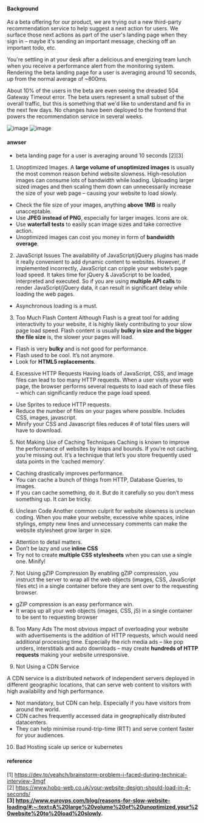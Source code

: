 #### Background
As a beta offering for our product, we are trying out a new third-party recommendation service to help suggest a next action for users. We surface those next actions as part of the user's landing page when they sign in – maybe it's sending an important message, checking off an important todo, etc.

You're settling in at your desk after a delicious and energizing team lunch when you receive a performance alert from the monitoring system. Rendering the beta landing page for a user is averaging around 10 seconds, up from the normal average of ~800ms.

About 10% of the users in the beta are even seeing the dreaded 504 Gateway Timeout error. The beta users represent a small subset of the overall traffic, but this is something that we'd like to understand and fix in the next few days.
No changes have been deployed to the frontend that powers the recommendation service in several weeks.

![image](https://github.com/taixingbi/interview-question/blob/master/general/loading%20web%20slowly/2.png)
![image](https://github.com/taixingbi/interview-question/blob/master/general/loading%20web%20slowly/3.png)

#### anwser
* beta landing page for a user is averaging around 10 seconds [2][3]
1. Unoptimized Images. A **large volume of unoptimized images** is usually the most common reason behind website slowness. High-resolution images can consume lots of bandwidth while loading. Uploading larger sized images and then scaling them down can unnecessarily increase the size of your web page – causing your website to load slowly.  
* Check the file size of your images, anything **above 1MB** is really unacceptable.
* Use **JPEG instead of PNG**, especially for larger images. Icons are ok.
* Use **waterfall tests** to easily scan image sizes and take corrective action.
* Unoptimized images can cost you money in form of **bandwidth overage**.

2. JavaScript Issues
The availability of JavaScript/jQuery plugins has made it really convenient to add dynamic content to websites. However, if implemented incorrectly, JavaScript can cripple your website’s page load speed.
It takes time for jQuery & JavaScript to be loaded, interpreted and executed. So if you are using **multiple API calls** to render JavaScript/jQuery data, it can result in significant delay while loading the web pages.
* Asynchronous loading is a must.


3. Too Much Flash Content
Although Flash is a great tool for adding interactivity to your website, it is highly likely contributing to your slow page load speed. Flash content is usually **bulky in size and the bigger the file size** is, the slower your pages will load.

* Flash is very **bulky** and is not good for performance.
* Flash used to be cool. It’s not anymore.
* Look for **HTML5 replacements**.

4. Excessive HTTP Requests
Having loads of JavaScript, CSS, and image files can lead to too many HTTP requests. When a user visits your web page, the browser performs several requests to load each of these files – which can significantly reduce the page load speed.

* Use Sprites to reduce HTTP requests.
* Reduce the number of files on your pages where possible. Includes CSS, images, javascript.
* Minify your CSS and Javascript files reduces # of total files users will have to download.

5. Not Making Use of Caching Techniques
Caching is known to improve the performance of websites by leaps and bounds. If you’re not caching, you’re missing out. It’s a technique that let’s you store frequently used data points in the ‘cached memory’.

* Caching drastically improves performance.
* You can cache a bunch of things from HTTP, Database Queries, to images.
* If you can cache something, do it. But do it carefully so you don’t mess something up. It can be tricky.

6. Unclean Code
Another common culprit for website slowness is unclean coding. When you make your website, excessive white spaces, inline stylings, empty new lines and unnecessary comments can make the website stylesheet grow larger in size.
* Attention to detail matters.
* Don’t be lazy and use **inline CSS**
* Try not to create **multiple CSS stylesheets** when you can use a single one.
Minify!

7. Not Using gZIP Compression
By enabling gZIP compression, you instruct the server to wrap all the web objects (images, CSS, JavaScript files etc) in a single container before they are sent over to the requesting browser.
* gZIP compression is an easy performance win.
* It wraps up all your web objects (images, CSS, jS) in a single container to be sent to requesting browser

8. Too Many Ads
The most obvious impact of overloading your website with advertisements is the addition of HTTP requests, which would need additional processing time.
Especially the rich media ads – like pop unders, interstitials and auto downloads – may create **hundreds of HTTP requests** making your website unresponsive.

9. Not Using a CDN Service

A CDN service is a distributed network of independent servers deployed in different geographic locations, that can serve web content to visitors with high availability and high performance.
* Not mandatory, but CDN can help. Especially if you have visitors from around the world.
* CDN caches frequently accessed data in geographically distributed datacenters.
* They can help minimise round-trip-time (RTT) and serve content faster for your audiences.

10. Bad Hosting
scale up serice or kubernetes 

#### reference
[1] https://dev.to/yeahch/brainstorm-problem-i-faced-during-technical-interview-3mgf          
[2] https://www.hobo-web.co.uk/your-website-design-should-load-in-4-seconds/      
**[3] https://www.eurovps.com/blog/reasons-for-slow-website-loading/#:~:text=A%20large%20volume%20of%20unoptimized,your%20website%20to%20load%20slowly.**
